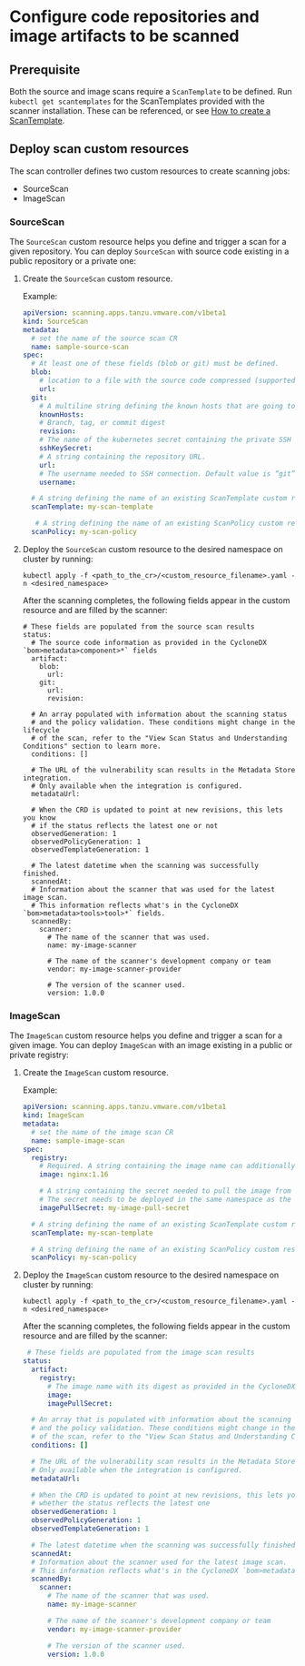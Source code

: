 # Configure code repositories and image artifacts to be scanned

## <a id="prerequisite"></a>Prerequisite

Both the source and image scans require a `ScanTemplate` to be defined. Run `kubectl get scantemplates` for the ScanTemplates provided with the scanner installation. These can be referenced, or see [How to create a ScanTemplate](create-scan-template.md).

## <a id="deploy-scan-cr"></a>Deploy scan custom resources

The scan controller defines two custom resources to create scanning jobs:

* SourceScan
* ImageScan

### <a id="sourcescan"></a>SourceScan

The `SourceScan` custom resource helps you define and trigger a scan for a given repository. You can deploy `SourceScan` with source code existing in a public repository or a private one:

1. Create the `SourceScan` custom resource.

    Example:

    ```yaml
    apiVersion: scanning.apps.tanzu.vmware.com/v1beta1
    kind: SourceScan
    metadata:
      # set the name of the source scan CR
      name: sample-source-scan
    spec:
      # At least one of these fields (blob or git) must be defined.
      blob:
        # location to a file with the source code compressed (supported files: .tar.gz)
        url:
      git:
        # A multiline string defining the known hosts that are going to be used for the SSH client on the container
        knownHosts:
        # Branch, tag, or commit digest
        revision:
        # The name of the kubernetes secret containing the private SSH key information.
        sshKeySecret:
        # A string containing the repository URL.
        url:
        # The username needed to SSH connection. Default value is “git”
        username:

      # A string defining the name of an existing ScanTemplate custom resource. See "How To Create a ScanTemplate" section.
      scanTemplate: my-scan-template

       # A string defining the name of an existing ScanPolicy custom resource. See "Enforcement Policies (OPA)" section.
      scanPolicy: my-scan-policy
    ```

1. Deploy the `SourceScan` custom resource to the desired namespace on cluster by running:

    ```console
    kubectl apply -f <path_to_the_cr>/<custom_resource_filename>.yaml -n <desired_namespace>
    ```

    After the scanning completes, the following fields appear in the custom resource and are filled by the scanner:

    ```console
    # These fields are populated from the source scan results
    status:
      # The source code information as provided in the CycloneDX `bom>metadata>component>*` fields
      artifact:
        blob:
          url:
        git:
          url:
          revision:

      # An array populated with information about the scanning status
      # and the policy validation. These conditions might change in the lifecycle
      # of the scan, refer to the "View Scan Status and Understanding Conditions" section to learn more.
      conditions: []

      # The URL of the vulnerability scan results in the Metadata Store integration.
      # Only available when the integration is configured.
      metadataUrl:

      # When the CRD is updated to point at new revisions, this lets you know
      # if the status reflects the latest one or not
      observedGeneration: 1
      observedPolicyGeneration: 1
      observedTemplateGeneration: 1

      # The latest datetime when the scanning was successfully finished.
      scannedAt:
      # Information about the scanner that was used for the latest image scan.
      # This information reflects what's in the CycloneDX `bom>metadata>tools>tool>*` fields.
      scannedBy:
        scanner:
          # The name of the scanner that was used.
          name: my-image-scanner

          # The name of the scanner's development company or team
          vendor: my-image-scanner-provider

          # The version of the scanner used.
          version: 1.0.0
    ```

### <a id="imagescan"></a>ImageScan

The `ImageScan` custom resource helps you define and trigger a scan for a given image. You can deploy `ImageScan` with an image existing in a public or private registry:

1. Create the `ImageScan` custom resource.

    Example:

    ```yaml
    apiVersion: scanning.apps.tanzu.vmware.com/v1beta1
    kind: ImageScan
    metadata:
      # set the name of the image scan CR
      name: sample-image-scan
    spec:
      registry:
        # Required. A string containing the image name can additionally add its tag or its digest
        image: nginx:1.16

        # A string containing the secret needed to pull the image from a private registry.
        # The secret needs to be deployed in the same namespace as the ImageScan
        imagePullSecret: my-image-pull-secret

      # A string defining the name of an existing ScanTemplate custom resource. See "How To Create a ScanTemplate" section.
      scanTemplate: my-scan-template

      # A string defining the name of an existing ScanPolicy custom resource. See "Enforcement Policies (OPA)" section.
      scanPolicy: my-scan-policy
    ```

1. Deploy the `ImageScan` custom resource to the desired namespace on cluster by running:

    ```console
    kubectl apply -f <path_to_the_cr>/<custom_resource_filename>.yaml -n <desired_namespace>
    ```

    After the scanning completes, the following fields appear in the custom resource and are filled by the scanner:

    ```yaml
     # These fields are populated from the image scan results
    status:
      artifact:
        registry:
          # The image name with its digest as provided in the CycloneDX `bom>metadata>component>*` fields
          image:
          imagePullSecret:

      # An array that is populated with information about the scanning status
      # and the policy validation. These conditions might change in the lifecycle
      # of the scan, refer to the "View Scan Status and Understanding Conditions" section to learn more.
      conditions: []

      # The URL of the vulnerability scan results in the Metadata Store integration.
      # Only available when the integration is configured.
      metadataUrl:

      # When the CRD is updated to point at new revisions, this lets you know
      # whether the status reflects the latest one
      observedGeneration: 1
      observedPolicyGeneration: 1
      observedTemplateGeneration: 1

      # The latest datetime when the scanning was successfully finished.
      scannedAt:
      # Information about the scanner used for the latest image scan.
      # This information reflects what's in the CycloneDX `bom>metadata>tools>tool>*` fields.
      scannedBy:
        scanner:
          # The name of the scanner that was used.
          name: my-image-scanner

          # The name of the scanner's development company or team
          vendor: my-image-scanner-provider

          # The version of the scanner used.
          version: 1.0.0
    ```
